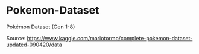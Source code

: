 # Pokemon-Dataset
Pokémon Dataset (Gen 1-8)

Source: https://www.kaggle.com/mariotormo/complete-pokemon-dataset-updated-090420/data
